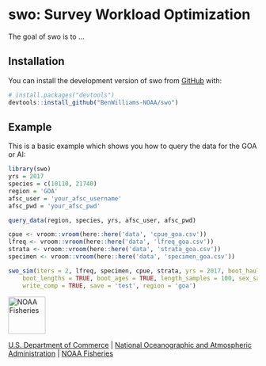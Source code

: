 
# swo: Survey Workload Optimization

<!-- badges: start -->
<!-- badges: end -->

The goal of swo is to ...

## Installation

You can install the development version of swo from [GitHub](https://github.com/) with:

``` r
# install.packages("devtools")
devtools::install_github("BenWilliams-NOAA/swo")
```

## Example

This is a basic example which shows you how to query the data for the GOA or AI:

``` r
library(swo)
yrs = 2017
species = c(10110, 21740)
region = 'GOA'
afsc_user = 'your_afsc_username'
afsc_pwd = 'your_afsc_pwd'

query_data(region, species, yrs, afsc_user, afsc_pwd)

cpue <- vroom::vroom(here::here('data', 'cpue_goa.csv'))
lfreq <- vroom::vroom(here::here('data', 'lfreq_goa.csv'))
strata <- vroom::vroom(here::here('data', 'strata_goa.csv'))
specimen <- vroom::vroom(here::here('data', 'specimen_goa.csv'))

swo_sim(iters = 2, lfreq, specimen, cpue, strata, yrs = 2017, boot_hauls = TRUE,
    boot_lengths = TRUE, boot_ages = TRUE, length_samples = 100, sex_samples = 50, 
    write_comp = TRUE, save = 'test', region = 'goa')

```

<img src="https://raw.githubusercontent.com/nmfs-fish-tools/nmfspalette/main/man/figures/noaa-fisheries-rgb-2line-horizontal-small.png" height="75" alt="NOAA Fisheries">

[U.S. Department of Commerce](https://www.commerce.gov/) | [National Oceanographic and Atmospheric Administration](https://www.noaa.gov) | [NOAA Fisheries](https://www.fisheries.noaa.gov/)

